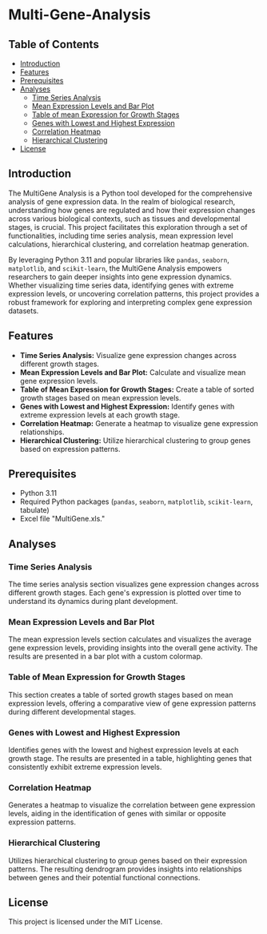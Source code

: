 # Multi-Gene-Analysis

## Table of Contents

- [Introduction](#introduction)
- [Features](#features)
- [Prerequisites](#prerequisites)
- [Analyses](#analyses)
  - [Time Series Analysis](#time-series-analysis)
  - [Mean Expression Levels and Bar Plot](#mean-expression-levels-and-bar-plot)
  - [Table of mean Expression for Growth Stages](#table-of-mean-expression-for-growth-stages)
  - [Genes with Lowest and Highest Expression](#genes-with-lowest-and-highest-expression)
  - [Correlation Heatmap](#correlation-heatmap)
  - [Hierarchical Clustering](#hierarchical-clustering)
- [License](#license)


## Introduction

The MultiGene Analysis is a Python tool developed for the comprehensive analysis of gene expression data. In the realm of biological research, understanding how genes are regulated and how their expression changes across various biological contexts, such as tissues and developmental stages, is crucial. This project facilitates this exploration through a set of functionalities, including time series analysis, mean expression level calculations, hierarchical clustering, and correlation heatmap generation. 

By leveraging Python 3.11 and popular libraries like `pandas`, `seaborn`, `matplotlib`, and `scikit-learn`, the MultiGene Analysis empowers researchers to gain deeper insights into gene expression dynamics. Whether visualizing time series data, identifying genes with extreme expression levels, or uncovering correlation patterns, this project provides a robust framework for exploring and interpreting complex gene expression datasets.


## Features

- **Time Series Analysis:** Visualize gene expression changes across different growth stages.
- **Mean Expression Levels and Bar Plot:** Calculate and visualize mean gene expression levels.
- **Table of Mean Expression for Growth Stages:** Create a table of sorted growth stages based on mean expression levels.
- **Genes with Lowest and Highest Expression:** Identify genes with extreme expression levels at each growth stage.
- **Correlation Heatmap:** Generate a heatmap to visualize gene expression relationships.
- **Hierarchical Clustering:** Utilize hierarchical clustering to group genes based on expression patterns.


## Prerequisites

- Python 3.11
- Required Python packages (`pandas`, `seaborn`, `matplotlib`, `scikit-learn`, tabulate)
- Excel file "MultiGene.xls."


## Analyses

### Time Series Analysis
The time series analysis section visualizes gene expression changes across different growth stages. Each gene's expression is plotted over time to understand its dynamics during plant development.

### Mean Expression Levels and Bar Plot
The mean expression levels section calculates and visualizes the average gene expression levels, providing insights into the overall gene activity. The results are presented in a bar plot with a custom colormap.

### Table of Mean Expression for Growth Stages
This section creates a table of sorted growth stages based on mean expression levels, offering a comparative view of gene expression patterns during different developmental stages.

### Genes with Lowest and Highest Expression
Identifies genes with the lowest and highest expression levels at each growth stage. The results are presented in a table, highlighting genes that consistently exhibit extreme expression levels.

### Correlation Heatmap
Generates a heatmap to visualize the correlation between gene expression levels, aiding in the identification of genes with similar or opposite expression patterns.

### Hierarchical Clustering
Utilizes hierarchical clustering to group genes based on their expression patterns. The resulting dendrogram provides insights into relationships between genes and their potential functional connections.


## License

This project is licensed under the MIT License.

